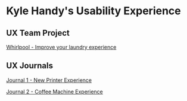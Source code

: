 # Kyle Handy's Usability Experience


## UX Team Project

[Whirlpool - Improve your laundry experience](https://usabilityengineering.github.io/Whirlpool/)

## UX Journals

[Journal 1 - New Printer Experience](UX_Journal1/)


[Journal 2 - Coffee Machine Experience](UX_Journal2/)
